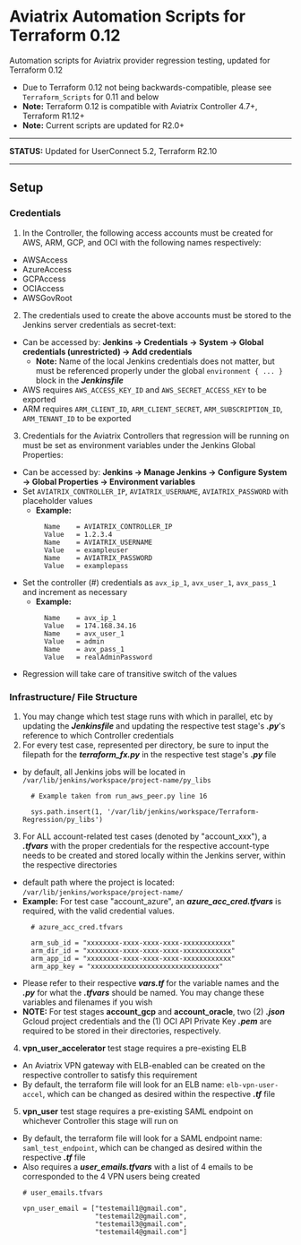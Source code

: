 # Aviatrix Automation Scripts for Terraform 0.12

Automation scripts for Aviatrix provider regression testing, updated for Terraform 0.12

- Due to Terraform 0.12 not being backwards-compatible, please see ```Terraform_Scripts``` for 0.11 and below
- **Note:** Terraform 0.12 is compatible with Aviatrix Controller 4.7+, Terraform R1.12+
- **Note:** Current scripts are updated for R2.0+

---
**STATUS:** Updated for UserConnect 5.2, Terraform R2.10

---

## Setup
### Credentials
1. In the Controller, the following access accounts must be created for AWS, ARM, GCP, and OCI with the following names respectively:
  * AWSAccess
  * AzureAccess
  * GCPAccess
  * OCIAccess
  * AWSGovRoot
2. The credentials used to create the above accounts must be stored to the Jenkins server credentials as secret-text:
  * Can be accessed by: **Jenkins -> Credentials -> System -> Global credentials (unrestricted) -> Add credentials**
    * **Note:** Name of the local Jenkins credentials does not matter, but must be referenced properly under the global ``environment { ... }`` block in the ***Jenkinsfile***
  * AWS requires ``AWS_ACCESS_KEY_ID`` and ``AWS_SECRET_ACCESS_KEY`` to be exported
  * ARM requires ``ARM_CLIENT_ID``, ``ARM_CLIENT_SECRET``, ``ARM_SUBSCRIPTION_ID``, ``ARM_TENANT_ID`` to be exported
3. Credentials for the Aviatrix Controllers that regression will be running on must be set as environment variables under the Jenkins Global Properties:
  * Can be accessed by: **Jenkins -> Manage Jenkins -> Configure System -> Global Properties -> Environment variables**
  * Set ``AVIATRIX_CONTROLLER_IP``, ``AVIATRIX_USERNAME``, ``AVIATRIX_PASSWORD`` with placeholder values
    * **Example:**
      ```
        Name    = AVIATRIX_CONTROLLER_IP
        Value   = 1.2.3.4
        Name    = AVIATRIX_USERNAME
        Value   = exampleuser
        Name    = AVIATRIX_PASSWORD
        Value   = examplepass
      ```
  * Set the controller (#) credentials as ``avx_ip_1``, ``avx_user_1``, ``avx_pass_1`` and increment as necessary
    * **Example:**
      ```
        Name    = avx_ip_1
        Value   = 174.168.34.16
        Name    = avx_user_1
        Value   = admin
        Name    = avx_pass_1
        Value   = realAdminPassword
      ```
  * Regression will take care of transitive switch of the values

### Infrastructure/ File Structure
1. You may change which test stage runs with which in parallel, etc by updating the ***Jenkinsfile*** and updating the respective test stage's ***.py***'s reference to which Controller credentials
2. For every test case, represented per directory, be sure to input the filepath for the ***terraform_fx.py*** in the respective test stage's ***.py*** file
  * by default, all Jenkins jobs will be located in ``/var/lib/jenkins/workspace/project-name/py_libs``
    ```
      # Example taken from run_aws_peer.py line 16

      sys.path.insert(1, '/var/lib/jenkins/workspace/Terraform-Regression/py_libs')
    ```
3. For ALL account-related test cases (denoted by "account_xxx"), a ***.tfvars*** with the proper credentials for the respective account-type needs to be created and stored locally within the Jenkins server, within the respective directories
  * default path where the project is located: ``/var/lib/jenkins/workspace/project-name/``
  * **Example:** For test case "account_azure", an ***azure_acc_cred.tfvars*** is required, with the valid credential values.
    ```
      # azure_acc_cred.tfvars

      arm_sub_id = "xxxxxxxx-xxxx-xxxx-xxxx-xxxxxxxxxxxx"
      arm_dir_id = "xxxxxxxx-xxxx-xxxx-xxxx-xxxxxxxxxxxx"
      arm_app_id = "xxxxxxxx-xxxx-xxxx-xxxx-xxxxxxxxxxxx"
      arm_app_key = "xxxxxxxxxxxxxxxxxxxxxxxxxxxxxxxx"
    ```
  * Please refer to their respective ***vars.tf*** for the variable names and the ***.py*** for what the ***.tfvars*** should be named. You may change these variables and filenames if you wish
  * **NOTE:** For test stages **account_gcp** and **account_oracle**, two (2) ***.json*** Gcloud project credentials and the (1) OCI API Private Key ***.pem*** are required to be stored in their directories, respectively.
4. **vpn_user_accelerator** test stage requires a pre-existing ELB
  * An Aviatrix VPN gateway with ELB-enabled can be created on the respective controller to satisfy this requirement
  * By default, the terraform file will look for an ELB name: ``elb-vpn-user-accel``, which can be changed as desired within the respective ***.tf*** file
5. **vpn_user** test stage requires a pre-existing SAML endpoint on whichever Controller this stage will run on
  * By default, the terraform file will look for a SAML endpoint name: ``saml_test_endpoint``, which can be changed as desired within the respective ***.tf*** file
  * Also requires a ***user_emails.tfvars*** with a list of 4 emails to be corresponded to the 4 VPN users being created
    ```
    # user_emails.tfvars

    vpn_user_email = ["testemail1@gmail.com",
                      "testemail2@gmail.com",
                      "testemail3@gmail.com",
                      "testemail4@gmail.com"]
    ```
